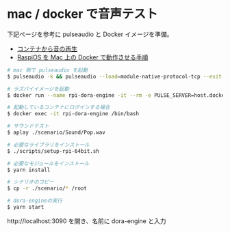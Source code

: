 # mac / docker で音声テスト

下記ページを参考に pulseaudio と Docker イメージを準備。

- [コンテナから音の再生](https://github.com/yamagame/dora-agent/blob/main/docs/DOCKER-AUDIO.md)
- [RaspiOS を Mac 上の Docker で動作させる手順](https://github.com/yamagame/dora-agent/blob/main/docs/DOCKER-RPI.md)

```sh
# mac 側で pulseaudio を起動
$ pulseaudio -k && pulseaudio --load=module-native-protocol-tcp --exit-idle-time=-1 --daemon

# ラズパイイメージを起動
$ docker run --name rpi-dora-engine -it --rm -e PULSE_SERVER=host.docker.internal -v ./:/app -v ~/.config/pulse:/root/.config/pulse -p 3090:3090 -p 4000:4000 -w /app --entrypoint /bin/bash raspios_lite_arm64:2023-10-10

# 起動しているコンテナにログインする場合
$ docker exec -it rpi-dora-engine /bin/bash

# サウンドテスト
$ aplay ./scenario/Sound/Pop.wav

# 必要なライブラリをインストール
$ ./scripts/setup-rpi-64bit.sh

# 必要なモジュールをインストール
$ yarn install

# シナリオのコピー
$ cp -r ./scenario/* /root

# dora-engineの実行
$ yarn start
```

http://localhost:3090 を開き、名前に dora-engine と入力
